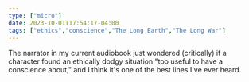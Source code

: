 ```yaml
---
type: ["micro"]
date: 2023-10-01T17:54:17-04:00
tags: ["ethics","conscience","The Long Earth","The Long War"]
---
```

The narrator in my current audiobook just wondered (critically) if a character found an ethically dodgy situation "too useful to have a conscience about," and I think it's one of the best lines I've ever heard.
